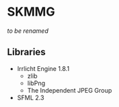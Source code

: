 SKMMG
===
*to be renamed*

Libraries
---
- Irrlicht Engine 1.8.1
  - zlib
  - libPng
  - The Independent JPEG Group
- SFML 2.3
